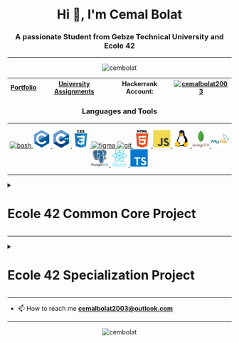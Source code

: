 <h1 align="center">Hi 👋, I'm Cemal Bolat</h1>
<h3 align="center">A passionate Student from Gebze Technical University and Ecole 42</h3>
<hr>
<p align="center"> <img src="https://komarev.com/ghpvc/?username=cembolat&label=Profile%20views&color=0e75b6&style=flat" alt="cembolat" /> </p>

<div align="center">
    
| <a href="https://cembolat.github.io/CemBOLAT/"> Portfolio </a> | <a href="https://github.com/CemBOLAT/GTU-University-Assignments"> University Assignments </a> | Hackerrank Account: | <a href="https://www.hackerrank.com/cemalbolat2003"><img align="center" src="https://raw.githubusercontent.com/rahuldkjain/github-profile-readme-generator/master/src/images/icons/Social/hackerrank.svg" alt="cemalbolat2003" height="30" width="40" /></a> |
|----------------------|----------------------|----------------------|-----------------------------------------------------------------------------------------------------------------|

</div>

<h3 align="center">Languages and Tools</h3>
<hr>
<p align="center">
  <a href="https://www.gnu.org/software/bash/" target="_blank" rel="noreferrer">
    <img src="https://www.vectorlogo.zone/logos/gnu_bash/gnu_bash-icon.svg" alt="bash" width="40" height="40"/>
  </a> 
  <a href="https://www.cprogramming.com/" target="_blank" rel="noreferrer">
    <img src="https://raw.githubusercontent.com/devicons/devicon/master/icons/c/c-original.svg" alt="c" width="40" height="40"/>
  </a> 
  <a href="https://www.w3schools.com/cpp/" target="_blank" rel="noreferrer">
    <img src="https://raw.githubusercontent.com/devicons/devicon/master/icons/cplusplus/cplusplus-original.svg" alt="cplusplus" width="40" height="40"/>
  </a> 
  <a href="https://www.w3schools.com/css/" target="_blank" rel="noreferrer">
    <img src="https://raw.githubusercontent.com/devicons/devicon/master/icons/css3/css3-original-wordmark.svg" alt="css3" width="40" height="40"/>
  </a> 
  <a href="https://www.figma.com/" target="_blank" rel="noreferrer">
    <img src="https://www.vectorlogo.zone/logos/figma/figma-icon.svg" alt="figma" width="40" height="40"/>
  </a> 
  <a href="https://git-scm.com/" target="_blank" rel="noreferrer">
    <img src="https://www.vectorlogo.zone/logos/git-scm/git-scm-icon.svg" alt="git" width="40" height="40"/>
  </a> 
  <a href="https://www.w3.org/html/" target="_blank" rel="noreferrer">
    <img src="https://raw.githubusercontent.com/devicons/devicon/master/icons/html5/html5-original-wordmark.svg" alt="html5" width="40" height="40"/>
  </a> 
  <a href="https://developer.mozilla.org/en-US/docs/Web/JavaScript" target="_blank" rel="noreferrer">
    <img src="https://raw.githubusercontent.com/devicons/devicon/master/icons/javascript/javascript-original.svg" alt="javascript" width="40" height="40"/>
  </a> 
  <a href="https://www.linux.org/" target="_blank" rel="noreferrer">
    <img src="https://raw.githubusercontent.com/devicons/devicon/master/icons/linux/linux-original.svg" alt="linux" width="40" height="40"/>
  </a> 
  <a href="https://www.mongodb.com/" target="_blank" rel="noreferrer">
    <img src="https://raw.githubusercontent.com/devicons/devicon/master/icons/mongodb/mongodb-original-wordmark.svg" alt="mongodb" width="40" height="40"/>
  </a> 
  <a href="https://www.mysql.com/" target="_blank" rel="noreferrer">
    <img src="https://raw.githubusercontent.com/devicons/devicon/master/icons/mysql/mysql-original-wordmark.svg" alt="mysql" width="40" height="40"/>
  </a> 
  <a href="https://www.postgresql.org" target="_blank" rel="noreferrer">
    <img src="https://raw.githubusercontent.com/devicons/devicon/master/icons/postgresql/postgresql-original-wordmark.svg" alt="postgresql" width="40" height="40"/>
  </a> 
  <a href="https://reactjs.org/" target="_blank" rel="noreferrer">
    <img src="https://raw.githubusercontent.com/devicons/devicon/master/icons/react/react-original-wordmark.svg" alt="react" width="40" height="40"/>
  </a> 
  <a href="https://www.typescriptlang.org/" target="_blank" rel="noreferrer">
    <img src="https://raw.githubusercontent.com/devicons/devicon/master/icons/typescript/typescript-original.svg" alt="typescript" width="40" height="40"/>
  </a>
</p>

<hr>

<details>
<summary><h1>Ecole 42 Common Core Project</h1></summary>

<table width="100%" align="center">
  <tr style="display:flex; justify-content:space-around; padding:0;">
    <th>Project Name</th>
    <th>Languages</th>
    <th>Grades</th>
    <th>Status</th>
  </tr>
  <tr>
    <td><a href="https://github.com/CemBOLAT/libft" align="center">Libft</a></td>
    <td align="center"><img src="https://img.shields.io/github/languages/top/CemBOLAT/libft" alt="c"/></td>
    <td align="center"><img src="https://img.shields.io/badge/125%20%2F%20100-success" alt="125/100"/></td>
    <td align="center"><img src="https://img.shields.io/badge/status-in%20finished-green?style=flat-square" alt="yes"/></td>
  </tr>
  <tr>
    <td><a href="https://github.com/CemBOLAT/get-next-line" align="center">get_next_line</a></td>
    <td align="center"><img src="https://img.shields.io/github/languages/top/CemBOLAT/get-next-line" alt="c"/></td>
    <td align="center"><img src="https://img.shields.io/badge/115%20%2F%20125-success" alt="125/125"/></td>
    <td align="center"><img src="https://img.shields.io/badge/status-in%20finished-green?style=flat-square" alt="yes"/></td>
  </tr>
  <tr>
    <td><a href="https://github.com/CemBOLAT/printf" align="center">ft_printf</a></td>
    <td align="center"><img src="https://img.shields.io/github/languages/top/CemBOLAT/printf" alt="c"/></td>
    <td align="center"><img src="https://img.shields.io/badge/100%20%2F%20125-success" alt="100/100"/></td>
    <td align="center"><img src="https://img.shields.io/badge/status-in%20finished-green?style=flat-square" alt="yes"/></td>
  </tr>
  <tr>
    <td><a href="https://github.com/CemBOLAT/oyk2023" align="center">Born2beroot</a></td>
    <td align="center">Similar Project to 42's Born2beroot</td>
    <td align="center"><img src="https://img.shields.io/badge/110%20%2F%20125-success" alt="100/100"/></td>
    <td align="center"><img src="https://img.shields.io/badge/status-in%20finished-green?style=flat-square" alt="yes"/></td>
  </tr>
  <tr>
    <td><a href="https://github.com/CemBOLAT/Minitalk" align="center">minitalk</a></td>
    <td align="center"><img src="https://img.shields.io/github/languages/top/CemBOLAT/Minitalk" alt="c"/></td>
    <td align="center"><img src="https://img.shields.io/badge/118%20%2F%20125-success" alt="118/125"/></td>
    <td align="center"><img src="https://img.shields.io/badge/status-in%20finished-green?style=flat-square" alt="yes"/></td>
  </tr>
  <tr>
    <td><a href="https://github.com/CemBOLAT/so_long" align="center">so_long</a></td>
    <td align="center"><img src="https://img.shields.io/github/languages/top/CemBOLAT/so_long" alt="c"/></td>
    <td align="center"><img src="https://img.shields.io/badge/115%20%2F%20125-success" alt="115/125"/></td>
    <td align="center"><img src="https://img.shields.io/badge/status-in%20finished-green?style=flat-square" alt="yes"/></td>
  </tr>
  <tr>
    <td><a href="https://github.com/CemBOLAT/push_swap" align="center">push_swap</a></td>
    <td align="center"><img src="https://img.shields.io/github/languages/top/CemBOLAT/push_swap" alt="c"/></td>
    <td align="center"><img src="https://img.shields.io/badge/125%20%2F%20125-success" alt="125/125"/></td>
    <td align="center"><img src="https://img.shields.io/badge/status-in%20finished-green?style=flat-square" alt="yes"/></td>
  </tr>
  <tr>
    <td><a href="https://github.com/CemBOLAT/philo" align="center">Philosophers</a></td>
    <td align="center"><img src="https://img.shields.io/github/languages/top/CemBOLAT/philo" alt="c"/></td>
    <td align="center"><img src="https://img.shields.io/badge/125%20%2F%20125-success" alt="100/100"/></td>
    <td align="center"><img src="https://img.shields.io/badge/status-in%20finished-green?style=flat-square" alt="yes"/></td>
  </tr>
  <tr>
    <td><a href="https://github.com/CemBOLAT/42-minishell" align="center">Minishell</a></td>
    <td align="center"><img src="https://img.shields.io/github/languages/top/CemBOLAT/42-minishell" alt="c"/></td>
    <td align="center"><img src="https://img.shields.io/badge/101%20%2F%20125-success" alt="100/100"/></td>
    <td align="center"><img src="https://img.shields.io/badge/status-in%20finished-green?style=flat-square" alt="yes"/></td>
  </tr>
  <tr>
    <td><a href="https://github.com/CemBOLAT/cub3d" align="center">cub3d</a></td>
    <td align="center"><img src="https://img.shields.io/github/languages/top/CemBOLAT/cub3d" alt="c"/></td>
    <td align="center"><img src="https://img.shields.io/badge/125%20%2F%20125-success" alt="125/125"/></td>
    <td align="center"><img src="https://img.shields.io/badge/status-in%20finished-green?style=flat-square" alt="yes"/></td>
  </tr>
  <tr>
    <td><a href="https://github.com/CemBOLAT/NetPractice" align="center">NetPractice</a></td>
    <td align="center"><img src="https://img.shields.io/github/languages/top/CemBOLAT/NetPractice" alt="c"/></td>
    <td align="center"><img src="https://img.shields.io/badge/100%20%2F%20100-success" alt="100/100"/></td>
    <td align="center"><img src="https://img.shields.io/badge/status-in%20finished-green?style=flat-square" alt="yes"/></td>
  </tr>
    <tr>
        <td><a href="https://github.com/CemBOLAT/Inception-42" align="center">Inception</a></td>
        <td align="center"><img src="https://img.shields.io/github/languages/top/CemBOLAT/Inception-42" alt="c"/></td>
        <td align="center"><img src="https://img.shields.io/badge/125%20%2F%20125-success" alt="125/125"/></td>
        <td align="center"><img src="https://img.shields.io/badge/status-in%20finished-green?style=flat-square" alt="yes"/></td>
    </tr>
    <tr>
        <td><a href="https://github.com/CemBOLAT/FT_IRC-Internet_Relay_Chat" align="center">ft_irc</a></td>
        <td align="center"><img src="https://img.shields.io/github/languages/top/CemBOLAT/FT_IRC-Internet_Relay_Chat" alt="c"/></td>
        <td align="center"><img src="https://img.shields.io/badge/125%20%2F%20125-success" alt="125/125"/></td>
        <td align="center"><img src="https://img.shields.io/badge/status-in%20not%20documented-yellow?style=flat-square" alt="yes"/></td>
    </tr>
    <tr>
        <td><a href="https://github.com/hsynask/ft_transcendence" align="center">ft_transcendence</a></td>
        <td align="center"><img src="https://img.shields.io/github/languages/top/hsynask/ft_transcendence" alt="c"/></td>
        <td align="center"><img src="https://img.shields.io/badge/125%20%2F%20125-success" alt="125/125"/></td>
        <td align="center"><img src="https://img.shields.io/badge/status-in%20not%20documented-yellow?style=flat-square" alt="yes"/></td>
    </tr>
</table>

</details>
<hr>

<details>
<summary><h1>Ecole 42 Specialization Project</h1></summary>

<table width="100%" align="center">
  <details>
    <summary><h1></h1></summary>
      <table>
        <tr style="display:flex; justify-content:space-around; padding:0;">
          <th>Project Name</th>
          <th>Languages</th>
          <th>Grades</th>
          <th>Status</th>
        </tr>
        <tr>
          <td><a href="https://github.com/CemBOLAT/libft" align="center">Libft</a></td>
          <td align="center"><img src="https://img.shields.io/github/languages/top/CemBOLAT/libft" alt="c"/></td>
          <td align="center"><img src="https://img.shields.io/badge/125%20%2F%20100-success" alt="125/100"/></td>
          <td align="center"><img src="https://img.shields.io/badge/status-in%20finished-green?style=flat-square" alt="yes"/></td>
        </tr>
      </table>
  </details>
</table>

</details>

<hr>


- 📫 How to reach me **cemalbolat2003@outlook.com**

<hr>
<p align="center"><img align="center" src="https://github-readme-stats.vercel.app/api/top-langs?username=cembolat&show_icons=true&theme=dark&locale=en&layout=compact" alt="cembolat" /></p>
